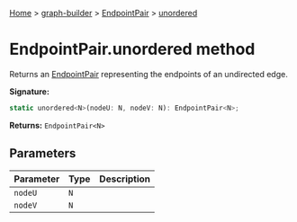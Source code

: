 [Home](./index) &gt; [graph-builder](./graph-builder.md) &gt; [EndpointPair](./graph-builder.endpointpair.md) &gt; [unordered](./graph-builder.endpointpair.unordered.md)

# EndpointPair.unordered method

Returns an [EndpointPair](./graph-builder.endpointpair.md) representing the endpoints of an undirected edge.

**Signature:**
```javascript
static unordered<N>(nodeU: N, nodeV: N): EndpointPair<N>;
```
**Returns:** `EndpointPair<N>`

## Parameters

|  Parameter | Type | Description |
|  --- | --- | --- |
|  `nodeU` | `N` |  |
|  `nodeV` | `N` |  |


